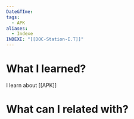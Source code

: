 ```yaml
---
Date&TIme: 
tags:
  - APK
aliases:
  - Indexe
INDEXE: "[[DOC-Station-I.T]]"
---
```



# What I learned?

 I learn about [[APK]]



# What can I related with?




